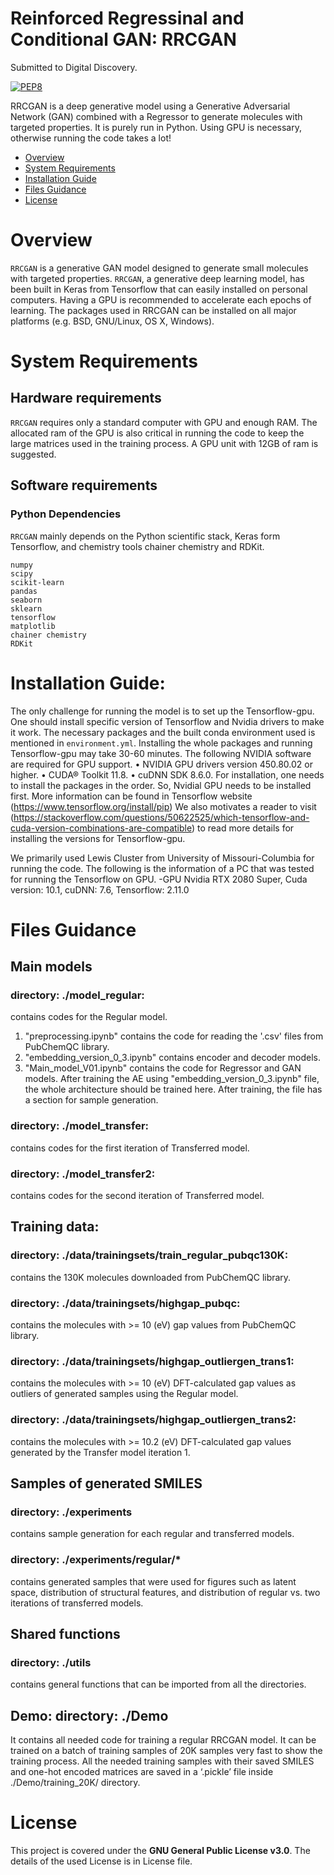 ﻿# Reinforced Regressinal and Conditional GAN: RRCGAN
Submitted to Digital Discovery.

[![PEP8](https://img.shields.io/badge/code%20style-pep8-orange.svg)](https://www.python.org/dev/peps/pep-0008/)

RRCGAN is a deep generative model using a Generative Adversarial Network (GAN) combined with a Regressor to generate molecules with targeted properties. It is purely run in Python. Using GPU is necessary, otherwise running the code takes a lot!

- [Overview](#overview)
- [System Requirements](#system-requirements)
- [Installation Guide](#installation-guide)
- [Files Guidance](#files-guidance)
- [License](#license)

# Overview
``RRCGAN`` is a generative GAN model designed to generate small molecules with targeted properties. ``RRCGAN``, a generative deep learning model, has been built in Keras from Tensorflow that can easily installed on personal computers. Having a GPU is recommended to accelerate each epochs of learning. The packages used in RRCGAN can be installed on all major platforms (e.g. BSD, GNU/Linux, OS X, Windows).


# System Requirements
## Hardware requirements
`RRCGAN` requires only a standard computer with GPU and enough RAM. The allocated ram of the GPU is also critical in running the code to keep the large matrices used in the training process. A GPU unit with 12GB of ram is suggested. 

## Software requirements
### Python Dependencies
`RRCGAN` mainly depends on the Python scientific stack, Keras form Tensorflow, and chemistry tools chainer chemistry and RDKit.

```
numpy
scipy
scikit-learn
pandas
seaborn
sklearn
tensorflow
matplotlib
chainer chemistry
RDKit
```

# Installation Guide:
The only challenge for running the model is to set up the Tensorflow-gpu. One should install specific version of Tensorflow and Nvidia drivers to make it work. The necessary packages and the built conda environment used is mentioned in `environment.yml`. Installing the whole packages and running Tensorflow-gpu may take 30-60 minutes. 
The following NVIDIA software are required for GPU support.
    • NVIDIA GPU drivers version 450.80.02 or higher. 
    • CUDA® Toolkit 11.8. 
    • cuDNN SDK 8.6.0. 
For installation, one needs to install the packages in the order. So, Nvidial GPU needs to be installed first. More information can be found in Tensorflow website (https://www.tensorflow.org/install/pip)
We also motivates a reader to visit (https://stackoverflow.com/questions/50622525/which-tensorflow-and-cuda-version-combinations-are-compatible) to read more details for installing the versions for Tensorflow-gpu. 

We primarily used Lewis Cluster from University of Missouri-Columbia for running the code. The following is the information of a PC that was tested for running the Tensorflow on GPU. 
-GPU Nvidia RTX 2080 Super, Cuda version: 10.1, cuDNN: 7.6, Tensorflow: 2.11.0

# Files Guidance
## Main models 
### directory: ./model_regular:
contains codes for the Regular model. 
1) "preprocessing.ipynb" contains the code for reading the '.csv' files from PubChemQC library. 
2) "embedding_version_0_3.ipynb" contains encoder and decoder models. 
3) "Main_model_V01.ipynb" contains the code for Regressor and GAN models. After training the AE using "embedding_version_0_3.ipynb" file, the whole architecture should be trained here. After training, the file has a section for sample generation.
### directory: ./model_transfer:
contains codes for the first iteration of Transferred model.
### directory: ./model_transfer2:
contains codes for the second iteration of Transferred model.

## Training data:
### directory: ./data/trainingsets/train_regular_pubqc130K:
contains the 130K molecules downloaded from PubChemQC library. 
### directory: ./data/trainingsets/highgap_pubqc:
contains the molecules with >= 10 (eV) gap values from PubChemQC library. 
### directory: ./data/trainingsets/highgap_outliergen_trans1:
contains the molecules with >= 10 (eV) DFT-calculated gap values as outliers of generated samples using the Regular model. 
### directory: ./data/trainingsets/highgap_outliergen_trans2:
contains the molecules with >= 10.2 (eV) DFT-calculated gap values generated by the Transfer model iteration 1.

## Samples of generated SMILES
### directory: ./experiments
contains sample generation for each regular and transferred models.

### directory: ./experiments/regular/*
contains generated samples that were used for figures such as latent space, distribution of structural features, and distribution of regular vs. two iterations of transferred models. 

## Shared functions
### directory: ./utils
contains general functions that can be imported from all the directories. 

## Demo: directory: ./Demo
It contains all needed code for training a regular RRCGAN model. It can be trained on a batch of training samples of 20K samples very fast to show the training process. All the needed training samples with their saved SMILES and one-hot encoded matrices are saved in a ‘.pickle’ file inside ./Demo/training_20K/ directory. 

# License
This project is covered under the **GNU General Public License v3.0**.  The details of the used License is in License file. 
